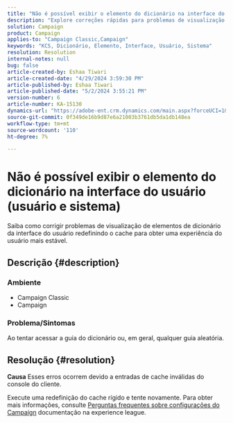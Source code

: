 ```yaml
---
title: "Não é possível exibir o elemento do dicionário na interface do usuário (usuário e sistema)"
description: "Explore correções rápidas para problemas de visualização de elementos de dicionário da interface do usuário."
solution: Campaign
product: Campaign
applies-to: "Campaign Classic,Campaign"
keywords: "KCS, Dicionário, Elemento, Interface, Usuário, Sistema"
resolution: Resolution
internal-notes: null
bug: false
article-created-by: Eshaa Tiwari
article-created-date: "4/29/2024 3:59:30 PM"
article-published-by: Eshaa Tiwari
article-published-date: "5/2/2024 3:55:21 PM"
version-number: 6
article-number: KA-15130
dynamics-url: "https://adobe-ent.crm.dynamics.com/main.aspx?forceUCI=1&pagetype=entityrecord&etn=knowledgearticle&id=88431275-4106-ef11-9f8a-6045bd026dc7"
source-git-commit: 0f349de16b9d87e6a21003b3761db5da1db148ea
workflow-type: tm+mt
source-wordcount: '110'
ht-degree: 7%

---
```


# Não é possível exibir o elemento do dicionário na interface do usuário (usuário e sistema)


Saiba como corrigir problemas de visualização de elementos de dicionário da interface do usuário redefinindo o cache para obter uma experiência do usuário mais estável.

## Descrição {#description}


### <b>Ambiente</b>

- Campaign Classic
- Campaign


### <b>Problema/Sintomas</b>

Ao tentar acessar a guia do dicionário ou, em geral, qualquer guia aleatória.


## Resolução {#resolution}





<b>Causa</b>
Esses erros ocorrem devido a entradas de cache inválidas do console do cliente.



Execute uma redefinição do cache rígido e tente novamente. Para obter mais informações, consulte [Perguntas frequentes sobre configurações do Campaign](https://experienceleague.adobe.com/docs/campaign-classic/using/getting-started/starting-with-adobe-campaign/faq/faq-campaign-config.html?lang=en) documentação na experience league.


<br> 
